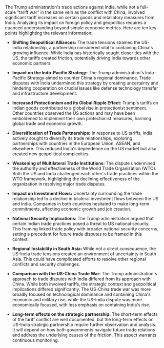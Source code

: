 The Trump administration's trade actions against India, while not a full-scale "tariff war" in the same vein as the conflict with China, involved significant tariff increases on certain goods and retaliatory measures from India.  Analyzing its impact on foreign policy and geopolitics requires a nuanced understanding beyond simple economic metrics. Here are ten key points highlighting the relevant information:


* **Shifting Geopolitical Alliances:** The trade tensions strained the US-India relationship, a partnership considered vital to containing China's growing influence. While India has historically sought closer ties with the US, the tariffs created friction, potentially driving India towards other economic partners.


* **Impact on the Indo-Pacific Strategy:**  The Trump administration's Indo-Pacific Strategy aimed to counter China's regional dominance.  Trade disputes with India undermined this strategy by creating uncertainty and hindering cooperation on crucial issues like defense technology transfer and infrastructure development.


* **Increased Protectionism and its Global Ripple Effect:**  Trump's tariffs on Indian goods contributed to a global rise in protectionist sentiment. Other countries observed the US actions and may have been emboldened to implement their own protectionist measures, harming global trade and economic growth.


* **Diversification of Trade Partnerships:**  In response to US tariffs, India actively sought to diversify its trade relationships, exploring partnerships with countries in the European Union, ASEAN, and elsewhere. This reduced India's dependence on the US market but also created new geopolitical complexities.


* **Weakening of Multilateral Trade Institutions:**  The dispute undermined the authority and effectiveness of the World Trade Organization (WTO).  Both the US and India challenged each other's trade practices within the WTO framework, highlighting the declining effectiveness of the organization in resolving major trade disputes.


* **Impact on Investment Flows:**  Uncertainty surrounding the trade relationship led to a decline in bilateral investment flows between the US and India. Companies in both countries hesitated to make long-term commitments, affecting economic growth and job creation.


* **National Security Implications:**  The Trump administration argued that certain Indian trade practices posed a threat to US national security. This framing linked trade policy with broader national security concerns, setting a precedent for future trade disputes to be framed in this context.


* **Regional Instability in South Asia:**  While not a direct consequence, the US-India trade tensions created an environment of uncertainty in South Asia. This could have complicated efforts to resolve other regional conflicts and security challenges.


* **Comparison with the US-China Trade War:** The Trump administration's approach to trade disputes with India differed from its approach with China. While both involved tariffs, the strategic context and geopolitical implications differed significantly. The US-China trade war was more broadly focused on technological dominance and containing China's economic and military rise, while the US-India dispute was more economically focused, with less emphasis on containing India's rise.


* **Long-term effects on the strategic partnership:** The short-term effects of the tariff conflict are well documented, but the long-term effects on US-India strategic partnership require further observation and analysis.  It will depend on how both governments navigate future trade relations and address the underlying causes of the friction.  This aspect warrants continuous monitoring.